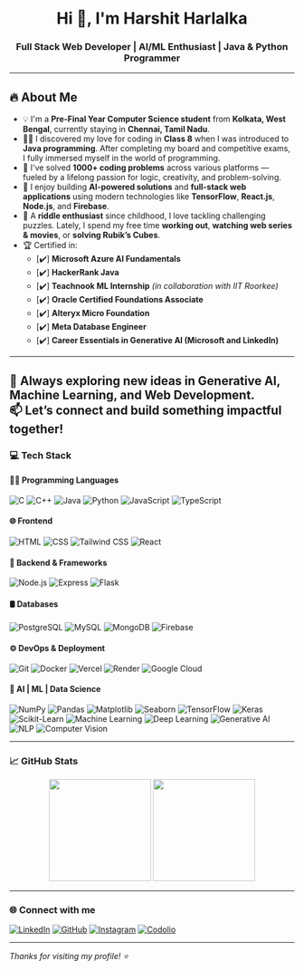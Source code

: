 <h1 align="center">Hi 👋, I'm Harshit Harlalka</h1>
<h3 align="center">Full Stack Web Developer | AI/ML Enthusiast | Java & Python Programmer</h3>

---

## 🔥 About Me

- 💡 I'm a **Pre-Final Year Computer Science student** from **Kolkata, West Bengal**, currently staying in **Chennai, Tamil Nadu**.
- 👨‍💻 I discovered my love for coding in **Class 8** when I was introduced to **Java programming**. After completing my board and competitive exams, I fully immersed myself in the world of programming.
- 🧠 I've solved **1000+ coding problems** across various platforms — fueled by a lifelong passion for logic, creativity, and problem-solving.
- 🚀 I enjoy building **AI-powered solutions** and **full-stack web applications** using modern technologies like **TensorFlow**, **React.js**, **Node.js**, and **Firebase**.
- 🧩 A **riddle enthusiast** since childhood, I love tackling challenging puzzles. Lately, I spend my free time **working out**, **watching web series & movies**, or **solving Rubik’s Cubes**.
- 🏆 Certified in:
  - [✔️] **Microsoft Azure AI Fundamentals**
  - [✔️] **HackerRank Java**
  - [✔️] **Teachnook ML Internship** *(in collaboration with IIT Roorkee)*
  - [✔️] **Oracle Certified Foundations Associate**
  - [✔️] **Alteryx Micro Foundation**
  - [✔️] **Meta Database Engineer**
  - [✔️] **Career Essentials in Generative AI (Microsoft and LinkedIn)**
---

🌟 Always exploring new ideas in **Generative AI**, **Machine Learning**, and **Web Development**.  
📫 Let’s connect and build something impactful together!
---

### 💻 Tech Stack

#### 👨‍💻 Programming Languages
![C](https://img.shields.io/badge/-C-00599C?style=flat&logo=c)
![C++](https://img.shields.io/badge/-C++-00599C?style=flat&logo=c++)
![Java](https://img.shields.io/badge/-Java-ED8B00?style=flat&logo=openjdk)
![Python](https://img.shields.io/badge/-Python-3776AB?style=flat&logo=python)
![JavaScript](https://img.shields.io/badge/-JavaScript-F7DF1E?style=flat&logo=javascript)
![TypeScript](https://img.shields.io/badge/-TypeScript-3178C6?style=flat&logo=typescript)

#### 🌐 Frontend
![HTML](https://img.shields.io/badge/-HTML5-E34F26?style=flat&logo=html5)
![CSS](https://img.shields.io/badge/-CSS3-1572B6?style=flat&logo=css3)
![Tailwind CSS](https://img.shields.io/badge/-TailwindCSS-06B6D4?style=flat&logo=tailwind-css)
![React](https://img.shields.io/badge/-React-20232A?style=flat&logo=react)

#### 🧩 Backend & Frameworks
![Node.js](https://img.shields.io/badge/-Node.js-339933?style=flat&logo=node.js)
![Express](https://img.shields.io/badge/-Express-000000?style=flat&logo=express)
![Flask](https://img.shields.io/badge/-Flask-000000?style=flat&logo=flask)

#### 🛢 Databases
![PostgreSQL](https://img.shields.io/badge/-PostgreSQL-336791?style=flat&logo=postgresql)
![MySQL](https://img.shields.io/badge/-MySQL-4479A1?style=flat&logo=mysql)
![MongoDB](https://img.shields.io/badge/-MongoDB-47A248?style=flat&logo=mongodb)
![Firebase](https://img.shields.io/badge/-Firebase-FFCA28?style=flat&logo=firebase)

#### ⚙️ DevOps & Deployment
![Git](https://img.shields.io/badge/-Git-F05032?style=flat&logo=git)
![Docker](https://img.shields.io/badge/-Docker-2496ED?style=flat&logo=docker)
![Vercel](https://img.shields.io/badge/-Vercel-000000?style=flat&logo=vercel)
![Render](https://img.shields.io/badge/-Render-00979D?style=flat)
![Google Cloud](https://img.shields.io/badge/-GoogleCloud-4285F4?style=flat&logo=google-cloud)

#### 🤖 AI | ML | Data Science
![NumPy](https://img.shields.io/badge/-NumPy-013243?style=flat&logo=numpy)
![Pandas](https://img.shields.io/badge/-Pandas-150458?style=flat&logo=pandas)
![Matplotlib](https://img.shields.io/badge/-Matplotlib-11557C?style=flat)
![Seaborn](https://img.shields.io/badge/-Seaborn-3D3D3D?style=flat)
![TensorFlow](https://img.shields.io/badge/-TensorFlow-FF6F00?style=flat&logo=tensorflow)
![Keras](https://img.shields.io/badge/-Keras-D00000?style=flat&logo=keras)
![Scikit-Learn](https://img.shields.io/badge/-Scikit--Learn-F7931E?style=flat&logo=scikit-learn)
![Machine Learning](https://img.shields.io/badge/-MachineLearning-102c57?style=flat)
![Deep Learning](https://img.shields.io/badge/-DeepLearning-FF6D00?style=flat)
![Generative AI](https://img.shields.io/badge/-GenerativeAI-8e44ad?style=flat)
![NLP](https://img.shields.io/badge/-NLP-7B1FA2?style=flat)
![Computer Vision](https://img.shields.io/badge/-ComputerVision-455A64?style=flat)

---

### 📈 GitHub Stats
<p align="center">
  <img src="https://github-readme-stats.vercel.app/api?username=Harshit-TheCoder&show_icons=true&theme=radical" height="180px" />
  <img src="https://streak-stats.demolab.com/?user=Harshit-TheCoder&theme=radical" height="180px" />
</p>



---

### 🌐 Connect with me

[![LinkedIn](https://img.shields.io/badge/-LinkedIn-blue?style=flat&logo=linkedin)](https://www.linkedin.com/in/harshit-harlalka-26b200233/)
[![GitHub](https://img.shields.io/badge/-GitHub-black?style=flat&logo=github)](https://github.com/Harshit-TheCoder)
[![Instagram](https://img.shields.io/badge/-Instagram-E4405F?style=flat&logo=instagram)](https://instagram.com/harlalkaharshit)
[![Codolio](https://img.shields.io/badge/-Codolio-darkgreen?style=flat)](https://www.codolio.com/Harshit-TheCoder)

---

_Thanks for visiting my profile! ⭐️_

